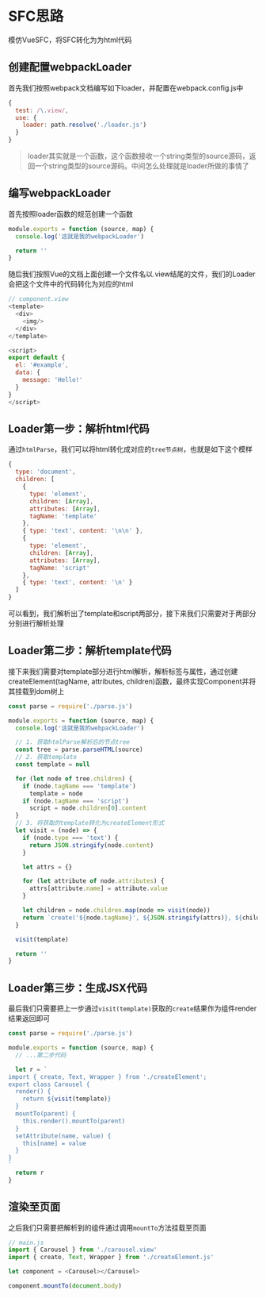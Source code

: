 # SFC思路

模仿VueSFC，将SFC转化为为html代码

## 创建配置webpackLoader

首先我们按照webpack文档编写如下loader，并配置在webpack.config.js中

````js
{
  test: /\.view/,
  use: {
    loader: path.resolve('./loader.js')
  }
}
````

> loader其实就是一个函数，这个函数接收一个string类型的source源码，返回一个string类型的source源码。中间怎么处理就是loader所做的事情了

## 编写webpackLoader

首先按照loader函数的规范创建一个函数

````js
module.exports = function (source, map) {
  console.log('这就是我的webpackLoader')

  return ''
}
````

随后我们按照Vue的文档上面创建一个文件名以.view结尾的文件，我们的Loader会把这个文件中的代码转化为对应的html

````js
// component.view
<template>
  <div>
    <img/>
  </div>
</template>

<script>
export default {
  el: '#example',
  data: {
    message: 'Hello!'
  }
}
</script>
````

## Loader第一步：解析html代码

通过`htmlParse`，我们可以将html转化成对应的`tree节点树`，也就是如下这个模样

````js
{
  type: 'document',
  children: [
    {
      type: 'element',
      children: [Array],
      attributes: [Array],
      tagName: 'template'
    },
    { type: 'text', content: '\n\n' },
    {
      type: 'element',
      children: [Array],
      attributes: [Array],
      tagName: 'script'
    },
    { type: 'text', content: '\n' }
  ]
}
````

可以看到，我们解析出了template和script两部分，接下来我们只需要对于两部分分别进行解析处理

## Loader第二步：解析template代码

接下来我们需要对template部分进行html解析，解析标签与属性，通过创建createElement(tagName, attributes, children)函数，最终实现Component并将其挂载到dom树上

````js
const parse = require('./parse.js')

module.exports = function (source, map) {
  console.log('这就是我的webpackLoader')

  // 1. 获取htmlParse解析后的节点tree
  const tree = parse.parseHTML(source)
  // 2. 获取template
  const template = null

  for (let node of tree.children) {
    if (node.tagName === 'template')
      template = node
    if (node.tagName === 'script')
      script = node.children[0].content
  }
  // 3. 将获取的template转化为createElement形式
  let visit = (node) => {
    if (node.type === 'text') {
      return JSON.stringify(node.content)
    }

    let attrs = {}

    for (let attribute of node.attributes) {
      attrs[attribute.name] = attribute.value
    }

    let children = node.children.map(node => visit(node))
    return `create('${node.tagName}', ${JSON.stringify(attrs)}, ${children})`
  }

  visit(template)

  return ''
}
````

## Loader第三步：生成JSX代码

最后我们只需要把上一步通过`visit(template)`获取的`create`结果作为组件render结果返回即可

````js
const parse = require('./parse.js')

module.exports = function (source, map) {
  // ...第二步代码

  let r = `
import { create, Text, Wrapper } from './createElement';
export class Carousel {
  render() {
    return ${visit(template)}
  }
  mountTo(parent) {
    this.render().mountTo(parent)
  }
  setAttribute(name, value) {
    this[name] = value
  }
}
`
  return r
}
````

## 渲染至页面

之后我们只需要把解析到的组件通过调用`mountTo`方法挂载至页面

````js
// main.js
import { Carousel } from './carousel.view'
import { create, Text, Wrapper } from './createElement.js'

let component = <Carousel></Carousel>

component.mountTo(document.body)
````
